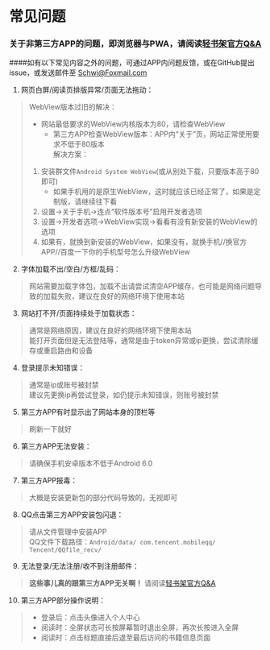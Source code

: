 # 常见问题
### 关于非第三方APP的问题，即浏览器与PWA，请阅读[轻书架官方Q&A](https://afdian.net/p/7b6f839ab6ee11eb917e52540025c377)
####如有以下常见内容之外的问题，可通过APP内问题反馈，或在GitHub提出issue，或发送邮件至 Schwi@Foxmail.com

1. 网页白屏/阅读页排版异常/页面无法拖动：

> WebView版本过旧的解决：  
> - 网站最低要求的WebView内核版本为80，请检查WebView
>     - 第三方APP检查WebView版本：APP内“关于”页，网站正常使用要求不低于80版本  
> 解决方案：  
> 1. 安装群文件`Android System WebView`(或从别处下载，只要版本高于80即可)
>     - 如果手机用的是原生WebView，这时就应该已经正常了，如果是定制版，请继续往下看
> 2. 设置→关于手机→连点“软件版本号”启用开发者选项
> 3. 设置→开发者选项→WebView实现→看看有没有新安装的WebView的选项
> 4. 如果有，就换到新安装的WebView，如果没有，就换手机//换官方APP//百度一下你的手机型号怎么升级WebView  

2. 字体加载不出/空白/方框/乱码：

> 网站需要加载字体包，加载不出请尝试清空APP缓存，也可能是网络问题导致的加载失败，建议在良好的网络环境下使用本站

3. 网站打不开/页面持续处于加载状态：

> 通常是网络原因，建议在良好的网络环境下使用本站  
> 能打开页面但是无法登陆等，通常是由于token异常或ip更换，尝试清除缓存或重启路由和设备

4. 登录提示未知错误：

> 通常是ip或账号被封禁  
> 建议先更换ip再尝试登录，如仍提示未知错误，则账号被封禁

5. 第三方APP有时显示出了网站本身的顶栏等

> 刷新一下就好

6. 第三方APP无法安装：

> 请确保手机安卓版本不低于Android 6.0

7. 第三方APP报毒：

> 大概是安装更新包的部分代码导致的，无视即可

8. QQ点击第三方APP安装包闪退：

> 请从文件管理中安装APP  
> QQ文件下载路径：`Android/data/ com.tencent.mobileqq/ Tencent/QQfile_recv/`

9. 无法登录/无法注册/收不到注册邮件：

> **这些事儿真的跟第三方APP无关啊！** 请阅读[轻书架官方Q&A](https://afdian.net/p/7b6f839ab6ee11eb917e52540025c377)

10. 第三方APP部分操作说明：
> - 登录后：点击头像进入个人中心  
> - 阅读时：全屏状态可长按屏幕暂时退出全屏，再次长按进入全屏  
> - 阅读时：点击标题直接后退至最后访问的书籍信息页面  

